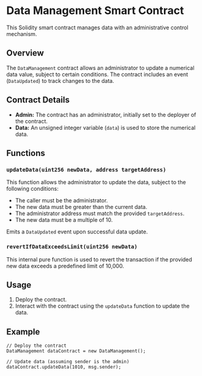 # Data Management Smart Contract

This Solidity smart contract manages data with an administrative control mechanism.

## Overview

The `DataManagement` contract allows an administrator to update a numerical data value, subject to certain conditions. The contract includes an event (`DataUpdated`) to track changes to the data.


## Contract Details

- **Admin:** The contract has an administrator, initially set to the deployer of the contract.
- **Data:** An unsigned integer variable (`data`) is used to store the numerical data.

## Functions

### `updateData(uint256 newData, address targetAddress)`

This function allows the administrator to update the data, subject to the following conditions:

- The caller must be the administrator.
- The new data must be greater than the current data.
- The administrator address must match the provided `targetAddress`.
- The new data must be a multiple of 10.

Emits a `DataUpdated` event upon successful data update.

### `revertIfDataExceedsLimit(uint256 newData)`

This internal pure function is used to revert the transaction if the provided new data exceeds a predefined limit of 10,000.

## Usage

1. Deploy the contract.
2. Interact with the contract using the `updateData` function to update the data.

## Example

```solidity
// Deploy the contract
DataManagement dataContract = new DataManagement();

// Update data (assuming sender is the admin)
dataContract.updateData(1010, msg.sender);
